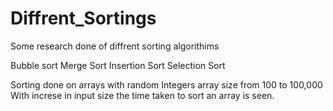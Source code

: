 Diffrent_Sortings
=================

Some research done of diffrent sorting algorithims
 
Bubble sort
Merge Sort
Insertion Sort
Selection Sort

Sorting done on arrays with random Integers
array size from 100 to 100,000
With increse in input size the time taken to sort an array is seen.
